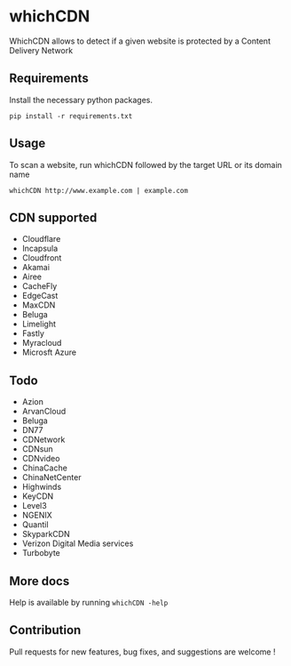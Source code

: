 # whichCDN

WhichCDN allows to detect if a given website is protected by a Content Delivery Network

## Requirements

Install the necessary python packages.

```
pip install -r requirements.txt
```

## Usage

To scan a website, run whichCDN followed by the target URL or its domain name

```
whichCDN http://www.example.com | example.com
```

## CDN supported

* Cloudflare
* Incapsula
* Cloudfront
* Akamai
* Airee
* CacheFly
* EdgeCast
* MaxCDN
* Beluga
* Limelight
* Fastly
* Myracloud
* Microsft Azure

## Todo

* Azion
* ArvanCloud
* Beluga
* DN77
* CDNetwork
* CDNsun
* CDNvideo
* ChinaCache
* ChinaNetCenter
* Highwinds
* KeyCDN
* Level3
* NGENIX
* Quantil
* SkyparkCDN
* Verizon Digital Media services
* Turbobyte

## More docs

Help is available by running ```whichCDN -help```

## Contribution

Pull requests for new features, bug fixes, and suggestions are welcome !
